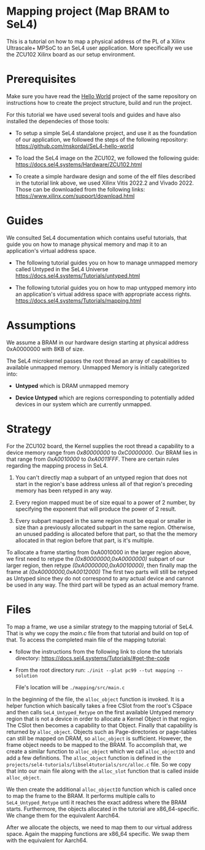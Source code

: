 # Mapping project (Map BRAM to SeL4)
This is a tutorial on how to map a physical address of the PL of a Xilinx
Ultrascale+ MPSoC to an SeL4 user application. More specifically we use the
ZCU102 Xilinx board as our setup environment.

# Prerequisites
Make sure you have read the [Hello World](https://github.com/mskordal/my-sel4-projects/tree/main/projects/hello) project of the same repository on instructions how to create the project structure, build and run the project.

For this tutorial we have used several tools and guides and have also installed
the dependecies of those tools:
- To setup a simple SeL4 standalone project, and use it as the foundation of
  our application, we followed the steps of the following repository:
  <https://github.com/mskordal/SeL4-hello-world>

- To load the SeL4 image on the ZCU102, we followed the following guide:
  <https://docs.sel4.systems/Hardware/ZCU102.html>

- To create a simple hardware design and some of the elf files described in the
  tutorial link above, we used Xilinx Vitis 2022.2 and Vivado 2022. Those can
  be downloaded from the following links:
  <https://www.xilinx.com/support/download.html>

# Guides
We consulted SeL4 documentation which contains useful tutorials, that guide you
on how to manage physical memory and map it to an application's virtual address
space.

- The following tutorial guides you on how to manage unmapped memory called
  Untyped in the SeL4 Universe
  <https://docs.sel4.systems/Tutorials/untyped.html>

- The following tutorial guides you on how to map untypped memory into an
  application's virtual address space with appropriate access rights.
  <https://docs.sel4.systems/Tutorials/mapping.html>

# Assumptions
We assume a BRAM in our hardware design starting at physical address 0xA0000000
with 8KB of size.

The SeL4 microkernel passes the root thread an array of capabilities to
available unmapped memory. Unmapped Memory is initially categorized into:
- **Untyped** which is DRAM unmapped memory

- **Device Untyped** which are regions corresponding to potentially added devices in
  our system which are currently unmapped.

# Strategy
For the ZCU102 board, the Kernel supplies the root thread a capability to a
device memory range from *0x80000000* to *0xC0000000*. Our BRAM lies in that
range from *0xA0010000* to *0xA0011FFF*. There are certain rules regarding the
mapping process in SeL4.

1. You can't directly map a subpart of an untyped region that does not start in
   the region's base address unless all of that region's preceding memory has
   been retyped in any way.

2. Every region mapped must be of size equal to a power of 2 number, by
   specifying the exponent that will produce the power of 2 result.

3. Every subpart mapped in the same region must be equal or smaller in size
   than a previously allocated subpart in the same region. Otherwise, an unused
   padding is allocated before that part, so that the the memory allocated in
   that region before that part, is it's multiple.

To allocate a frame starting from 0xA0010000 in the larger region above, we
first need to retype the *(0x80000000,0xA0000000)* subpart of our larger
region, then retype *(0xA0000000,0xA0010000)*, then finally map the frame at
*(0xA0000000,0xA0012000)* The first two parts will still be retyped as Untyped
since they do not correspond to any actual device and cannot be used in any
way. The third part will be typed as an actual memory frame.

# Files
To map a frame, we use a similar strategy to the mapping tutorial of SeL4. That
is why we copy the *main.c* file from that tutorial and build on top of that.
To access the completed main file of the mapping tutorial:
- follow the instructions from the following link to clone the tutorials
  directory:
  <https://docs.sel4.systems/Tutorials/#get-the-code>

- From the root directory run: `./init --plat pc99 --tut mapping --solution`

  File's location will be `./mapping/src/main.c`

In the beginning of the file, the `alloc_object` function is invoked. It is a
helper function which basically takes a free CSlot from the root's CSpace and
then calls `SeL4_Untyped_Retype` on the first available Untyped memory region
that is not a device in order to allocate a Kernel Object in that region. The
CSlot then becomes a capability to that Object. Finally that capability is
returned by `alloc_object`. Objects such as Page-directories or page-tables can
still be mapped on DRAM, so `alloc_object` is sufficient.  However, the frame
object needs to be mapped to the BRAM. To accomplish that, we create a similar
function to `alloc_object` which we call `alloc_objectIO` and add a few
definitions. The `alloc_object` function is defined in the
`projects/sel4-tutorials/libsel4tutorials/src/alloc.c` file. So we copy that
into our main file along with the `alloc_slot` function that is called inside
`alloc_object`.

We then create the additional `alloc_objectIO` function which is called once to
map the frame to the BRAM. It performs multiple calls to `SeL4_Untyped_Retype`
unti it reaches the exact address where the BRAM starts.  Furthermore, the
objects allocated in the tutorial are x86_64-specific. We change them for the
equivalent Aarch64.

After we allocate the objects, we need to map them to our virtual address
space. Again the mapping functions are x86_64 specific. We swap them with the
equivalent for Aarch64.


